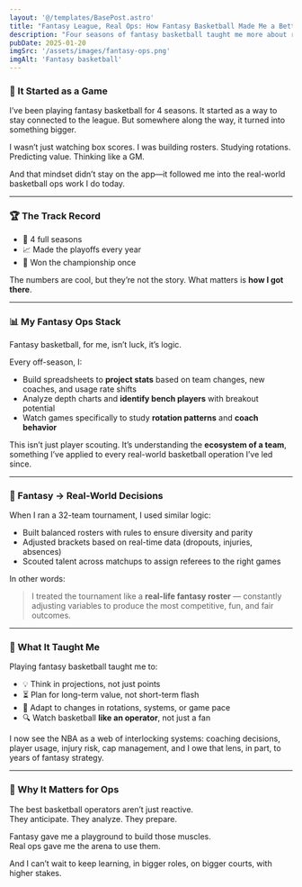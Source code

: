 ```yaml
---
layout: '@/templates/BasePost.astro'
title: "Fantasy League, Real Ops: How Fantasy Basketball Made Me a Better Operator"
description: "Four seasons of fantasy basketball taught me more about roster building, stats, and game flow than I ever expected. Here’s what I learned—and how it applies court-side."
pubDate: 2025-01-20
imgSrc: '/assets/images/fantasy-ops.png'
imgAlt: 'Fantasy basketball'
---
```


### 🧠 It Started as a Game

I’ve been playing fantasy basketball for 4 seasons. It started as a way to stay connected to the league. But somewhere along the way, it turned into something bigger.

I wasn’t just watching box scores. I was building rosters. Studying rotations. Predicting value. Thinking like a GM.

And that mindset didn’t stay on the app—it followed me into the real-world basketball ops work I do today.

---

### 🏆 The Track Record

- 📅 4 full seasons
- 📈 Made the playoffs every year
- 🥇 Won the championship once

The numbers are cool, but they’re not the story. What matters is **how I got there**.

---

### 📊 My Fantasy Ops Stack

Fantasy basketball, for me, isn’t luck, it’s logic.

Every off-season, I:
- Build spreadsheets to **project stats** based on team changes, new coaches, and usage rate shifts
- Analyze depth charts and **identify bench players** with breakout potential
- Watch games specifically to study **rotation patterns** and **coach behavior**

This isn’t just player scouting. It’s understanding the **ecosystem of a team**, something I’ve applied to every real-world basketball operation I’ve led since.

---

### 🔁 Fantasy → Real-World Decisions

When I ran a 32-team tournament, I used similar logic:
- Built balanced rosters with rules to ensure diversity and parity
- Adjusted brackets based on real-time data (dropouts, injuries, absences)
- Scouted talent across matchups to assign referees to the right games

In other words:  
> I treated the tournament like a **real-life fantasy roster** — constantly adjusting variables to produce the most competitive, fun, and fair outcomes.

---

### 🧠 What It Taught Me

Playing fantasy basketball taught me to:
- 💡 Think in projections, not just points
- ⏳ Plan for long-term value, not short-term flash
- 🔁 Adapt to changes in rotations, systems, or game pace
- 🔍 Watch basketball **like an operator**, not just a fan

I now see the NBA as a web of interlocking systems: coaching decisions, player usage, injury risk, cap management, and I owe that lens, in part, to years of fantasy strategy.

---

### 🔗 Why It Matters for Ops

The best basketball operators aren’t just reactive.  
They anticipate. They analyze. They prepare.

Fantasy gave me a playground to build those muscles.  
Real ops gave me the arena to use them.

And I can’t wait to keep learning, in bigger roles, on bigger courts, with higher stakes.

